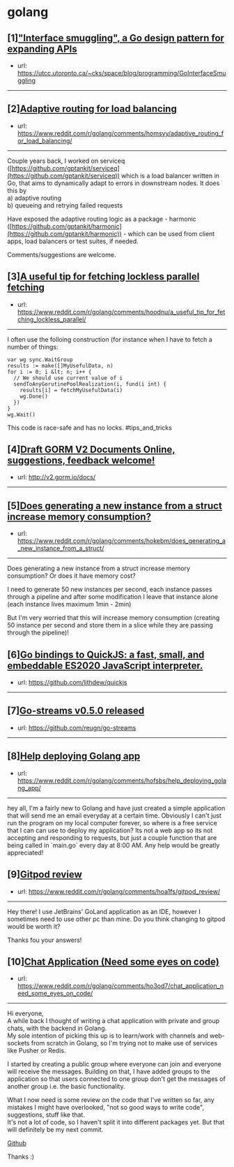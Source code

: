 # golang
## [1]["Interface smuggling", a Go design pattern for expanding APIs](https://www.reddit.com/r/golang/comments/hoehhv/interface_smuggling_a_go_design_pattern_for/)
- url: https://utcc.utoronto.ca/~cks/space/blog/programming/GoInterfaceSmuggling
---

## [2][Adaptive routing for load balancing](https://www.reddit.com/r/golang/comments/homsvy/adaptive_routing_for_load_balancing/)
- url: https://www.reddit.com/r/golang/comments/homsvy/adaptive_routing_for_load_balancing/
---
Couple years back, I worked on serviceq ([https://github.com/gptankit/serviceq](https://github.com/gptankit/serviceq)) which is a load balancer written in Go, that aims to dynamically adapt to errors in downstream nodes. It does this by   
a) adaptive routing  
b) queueing and retrying failed requests

Have exposed the adaptive routing logic as a package - harmonic ([https://github.com/gptankit/harmonic](https://github.com/gptankit/harmonic)) - which can be used from client apps, load balancers or test suites, if needed.

Comments/suggestions are welcome.
## [3][A useful tip for fetching lockless parallel fetching](https://www.reddit.com/r/golang/comments/hoodnu/a_useful_tip_for_fetching_lockless_parallel/)
- url: https://www.reddit.com/r/golang/comments/hoodnu/a_useful_tip_for_fetching_lockless_parallel/
---
I often use the folloing construction (for instance when I have to fetch a number of things:

    var wg sync.WaitGroup
    results := make([]MyUsefulData, n)
    for i := 0; i &lt; n; i++ {
      // We should use current value of i
      sendToAnyGorutinePoolRealization(i, fund(i int) {
        results[i] = fetchMyUsefulData(i)
        wg.Done()
      })
    }
    wg.Wait()

This code is race-safe and has no locks. #tips_and_tricks
## [4][Draft GORM V2 Documents Online, suggestions, feedback welcome!](https://www.reddit.com/r/golang/comments/ho0ajo/draft_gorm_v2_documents_online_suggestions/)
- url: http://v2.gorm.io/docs/
---

## [5][Does generating a new instance from a struct increase memory consumption?](https://www.reddit.com/r/golang/comments/hokebm/does_generating_a_new_instance_from_a_struct/)
- url: https://www.reddit.com/r/golang/comments/hokebm/does_generating_a_new_instance_from_a_struct/
---
Does generating a new instance from a struct increase memory consumption? Or does it have memory cost?

I need to generate 50 new instances per second, each instance passes through a pipeline and after some modification I leave that instance alone (each instance lives maximum 1min - 2min)

But I'm very worried that this will increase memory consumption (creating 50 instance per second and store them in a slice while they are passing through the pipeline)!
## [6][Go bindings to QuickJS: a fast, small, and embeddable ES2020 JavaScript interpreter.](https://www.reddit.com/r/golang/comments/ho0o9e/go_bindings_to_quickjs_a_fast_small_and/)
- url: https://github.com/lithdew/quickjs
---

## [7][Go-streams v0.5.0 released](https://www.reddit.com/r/golang/comments/ho4dbd/gostreams_v050_released/)
- url: https://github.com/reugn/go-streams
---

## [8][Help deploying Golang app](https://www.reddit.com/r/golang/comments/hofsbs/help_deploying_golang_app/)
- url: https://www.reddit.com/r/golang/comments/hofsbs/help_deploying_golang_app/
---
hey all, I'm a fairly new to Golang and have just created a simple application that will send me an email everyday at a certain time.  Obviously I can't just run the program on my local computer forever, so where is a free service that I can can use to deploy my application? Its not a web app so its not accepting and responding to requests, but just a couple function that are being called in \`main.go\` every day at 8:00 AM.  Any help would be greatly appreciated!
## [9][Gitpod review](https://www.reddit.com/r/golang/comments/hoa1fs/gitpod_review/)
- url: https://www.reddit.com/r/golang/comments/hoa1fs/gitpod_review/
---
Hey there! I use JetBrains' GoLand application as an IDE, however I sometimes need to use other pc than mine. Do you think changing to gitpod would be worth it?

Thanks fou your answers!
## [10][Chat Application (Need some eyes on code)](https://www.reddit.com/r/golang/comments/ho3od7/chat_application_need_some_eyes_on_code/)
- url: https://www.reddit.com/r/golang/comments/ho3od7/chat_application_need_some_eyes_on_code/
---
Hi everyone,  
A while back I thought of writing a chat application with private and group chats, with the backend in Golang.  
My sole intention of picking this up is to learn/work with channels and web-sockets from scratch in Golang, so I'm trying not to make use of services like Pusher or Redis.  


I started by creating a public group where everyone can join and everyone will receive the messages. Building on that, I have added groups to the application so that users connected to one group don't get the messages of another group i.e. the basic functionality.  


What I now need is some review on the code that I've written so far, any mistakes I might have overlooked, "not so good ways to write code", suggestions, stuff like that.  
It's not a lot of code, so I haven't split it into different packages yet. But that will definitely be my next commit.

[Github](https://github.com/Tak1za/ivar)  


Thanks :)
